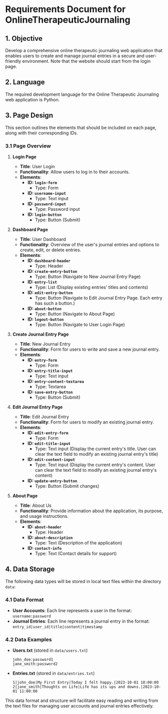 # Requirements Document for OnlineTherapeuticJournaling

## 1. Objective
Develop a comprehensive online therapeutic journaling web application that enables users to create and manage journal entries in a secure and user-friendly environment. Note that the website should start from the login page.

## 2. Language
The required development language for the Online Therapeutic Journaling web application is Python.

## 3. Page Design
This section outlines the elements that should be included on each page, along with their corresponding IDs.

### 3.1 Page Overview

1. **Login Page**
   - **Title**: User Login
   - **Functionality**: Allow users to log in to their accounts.
   - **Elements**:
     - **ID: `login-form`**
       - Type: Form
     - **ID: `username-input`**
       - Type: Text input
     - **ID: `password-input`**
       - Type: Password input
     - **ID: `login-button`**
       - Type: Button (Submit)

2. **Dashboard Page**
   - **Title**: User Dashboard
   - **Functionality**: Overview of the user's journal entries and options to create, edit, or delete entries.
   - **Elements**:
     - **ID: `dashboard-header`**
       - Type: Header
     - **ID: `create-entry-button`**
       - Type: Button (Navigate to New Journal Entry Page)
     - **ID: `entry-list`**
       - Type: List (Display existing entries' titles and contents)
     - **ID: `edit-entry-button`**
       - Type: Button (Navigate to Edit Journal Entry Page. Each entry has such a button.)
     - **ID: `about-button`**
       - Type: Button (Navigate to About Page)
     - **ID: `logout-button`**
       - Type: Button (Navigate to User Login Page)

3. **Create Journal Entry Page**
   - **Title**: New Journal Entry
   - **Functionality**: Form for users to write and save a new journal entry.
   - **Elements**:
     - **ID: `entry-form`**
       - Type: Form
     - **ID: `entry-title-input`**
       - Type: Text input
     - **ID: `entry-content-textarea`**
       - Type: Textarea
     - **ID: `save-entry-button`**
       - Type: Button (Submit)

4. **Edit Journal Entry Page**
   - **Title**: Edit Journal Entry
   - **Functionality**: Form for users to modify an existing journal entry.
   - **Elements**:
     - **ID: `edit-entry-form`**
       - Type: Form
     - **ID: `edit-title-input`**
       - Type: Text input (Display the current entry's title. User can clear the text field to modify an existing journal entry's title)
     - **ID: `edit-content-input`**
       - Type: Text input (Display the current entry's content. User can clear the text field to modify an existing journal entry's content)
     - **ID: `update-entry-button`**
       - Type: Button (Submit changes)

5. **About Page**
   - **Title**: About Us
   - **Functionality**: Provide information about the application, its purpose, and usage instructions.
   - **Elements**:
     - **ID: `about-header`**
       - Type: Header
     - **ID: `about-description`**
       - Type: Text (Description of the application)
     - **ID: `contact-info`**
       - Type: Text (Contact details for support)

## 4. Data Storage

The following data types will be stored in local text files within the directory `data`:

### 4.1 Data Format
- **User Accounts**: Each line represents a user in the format: `username:password`
- **Journal Entries**: Each line represents a journal entry in the format: `entry_id|user_id|title|content|timestamp`
  
### 4.2 Data Examples

- **Users.txt** (stored in `data/users.txt`)
    ```
    john_doe:password1
    jane_smith:password2
    ```

- **Entries.txt** (stored in `data/entries.txt`)
    ```
    1|john_doe|My First Entry|Today I felt happy.|2023-10-01 10:00:00
    2|jane_smith|Thoughts on Life|Life has its ups and downs.|2023-10-01 11:00:00
    ```

This data format and structure will facilitate easy reading and writing from the text files for managing user accounts and journal entries effectively.
